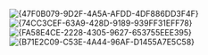 ![{47F0B079-9D2F-4A5A-AFDD-4DF886DD3F4F}](https://github.com/user-attachments/assets/4d95de08-bc48-4263-b01f-c3f7d44a925f)
![{74CC3CEF-63A9-428D-9189-939FF31EFF78}](https://github.com/user-attachments/assets/b9a76f60-5075-49b9-9895-8df3c3265ef7)
![{FA58E4CE-2228-4305-9627-653755EEE395}](https://github.com/user-attachments/assets/a37bb23e-698e-4656-aba0-b674995d4f55)
![{B71E2C09-C53E-4A44-96AF-D1455A7E5C58}](https://github.com/user-attachments/assets/91eb87ee-49d5-4b56-b3e9-7068870621a0)
